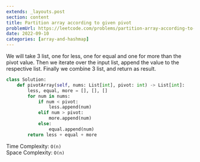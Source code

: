 ```yaml
---
extends: _layouts.post
section: content
title: Partition array according to given pivot
problemUrl: https://leetcode.com/problems/partition-array-according-to-given-pivot/
date: 2022-09-10
categories: [array-and-hashmap]
---
```


We will take 3 list, one for less, one for equal and one for more than the pivot value. Then we iterate over the input list, append the value to the respective list. Finally we combine 3 list, and return as result.

```python
class Solution:
    def pivotArray(self, nums: List[int], pivot: int) -> List[int]:
        less, equal, more = [], [], []
        for num in nums:
            if num < pivot:
                less.append(num)
            elif num > pivot:
                more.append(num)
            else:
                equal.append(num)
        return less + equal + more
```

Time Complexity: `O(n)` <br/>
Space Complexity: `O(n)`

